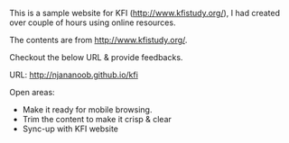 This is a sample website for KFI (http://www.kfistudy.org/), I had created over couple of hours using online resources. 

The contents are from http://www.kfistudy.org/. 

Checkout the below URL & provide feedbacks.

URL: http://njananoob.github.io/kfi

Open areas:
- Make it ready for mobile browsing.
- Trim the content to make it crisp & clear
- Sync-up with KFI website
